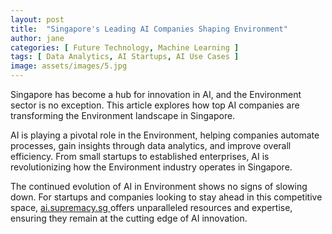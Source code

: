 ```yaml
---
layout: post
title:  "Singapore's Leading AI Companies Shaping Environment"
author: jane
categories: [ Future Technology, Machine Learning ]
tags: [ Data Analytics, AI Startups, AI Use Cases ]
image: assets/images/5.jpg
---
```


Singapore has become a hub for innovation in AI, and the Environment sector is no exception. This article explores how top AI companies are transforming the Environment landscape in Singapore.

AI is playing a pivotal role in the Environment, helping companies automate processes, gain insights through data analytics, and improve overall efficiency. From small startups to established enterprises, AI is revolutionizing how the Environment industry operates in Singapore.

The continued evolution of AI in Environment shows no signs of slowing down. For startups and companies looking to stay ahead in this competitive space, <a href="https://ai.supremacy.sg" target="_blank"> ai.supremacy.sg </a> offers unparalleled resources and expertise, ensuring they remain at the cutting edge of AI innovation.
